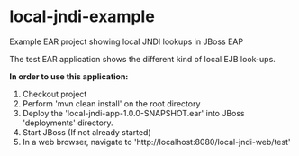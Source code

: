 local-jndi-example
==================

Example EAR project showing local JNDI lookups in JBoss EAP

The test EAR application shows the different kind of local EJB look-ups.

<b>In order to use this application:</b><br/>
1. Checkout project<br/>
2. Perform 'mvn clean install' on the root directory<br/>
3. Deploy the 'local-jndi-app-1.0.0-SNAPSHOT.ear' into JBoss 'deployments' directory.<br/>
4. Start JBoss (If not already started)<br/>
5. In a web browser, navigate to 'http://localhost:8080/local-jndi-web/test'<br/>
